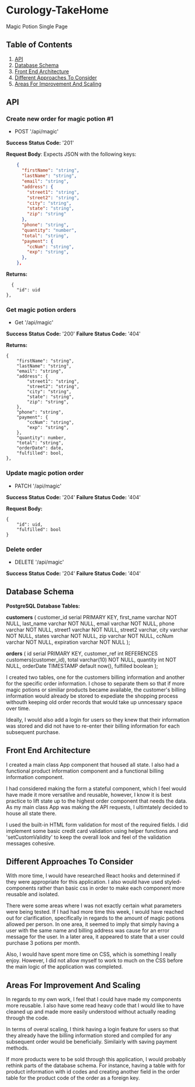 # Curology-TakeHome

Magic Potion Single Page 

## Table of Contents
1. [API](#api)
2. [Database Schema](#database-schema)
3. [Front End Architecture](#front-end-architecture)
4. [Different Approaches To Consider](#different-approaches-to-consider)
5. [Areas For Improvement And Scaling](#areas-for-improvement-and-scaling)

## API

### Create new order for magic potion #1
  * POST '/api/magic'

**Success Status Code:** '201'

**Request Body**: Expects JSON with the following keys:

```json
    {
      "firstName": "string",
      "lastName": "string",
      "email": "string",
      "address": {
        "street1": "string",
        "street2": "string",
        "city": "string",
        "state": "string",
        "zip": "string"
      },
      "phone": "string",
      "quantity": "number",
      "total": "string",
      "payment": {
        "ccNum": "string",
        "exp": "string",
      },
    },
```
**Returns:** 
``` 
  {
	"id": uid
},
```

### Get magic potion orders

  * Get '/api/magic'
  
**Success Status Code:** '200'
**Failure Status Code:** '404'

**Returns:**

```
{
	"firstName": "string",
	"lastName": "string",
	"email": "string",
	"address": {
		"street1": "string",
		"street2": "string",
		"city": "string",
		"state": "string",
		"zip": "string",
	},
	"phone": "string",
	"payment": {
		"ccNum": "string",
		"exp": "string",
	},
	"quantity": number,
	"total": "string",
	"orderDate": date,
	"fulfilled": bool,
},
```

### Update magic potion order

   * PATCH '/api/magic'
 
**Success Status Code:** '204'
**Failure Status Code:** '404'

**Request Body:** 

```
{
	"id": uid,
	"fulfilled": bool
}
```

### Delete order
   * DELETE '/api/magic'
   
**Success Status Code:** '204'
**Failure Status Code:** '404'

## Database Schema

**PostgreSQL Database Tables:** 

  **customers** (
  customer_id    serial PRIMARY KEY,
  first_name     varchar NOT NULL,
  last_name      varchar NOT NULL,
  email          varchar NOT NULL,
  phone         varchar NOT NULL,
  street1       varchar NOT NULL,
  street2       varchar,
  city          varchar NOT NULL,
  states        varchar NOT NULL,
  zip           varchar NOT NULL,
  ccNum         varchar NOT NULL,
  expiration    varchar NOT NULL
);
 
 **orders** (
  id            serial PRIMARY KEY,
  customer_ref  int REFERENCES customers(customer_id),
  total         varchar(10) NOT NULL,
  quantity      int NOT NULL,
  orderDate     TIMESTAMP default now(),
  fulfilled      boolean
);

I created two tables, one for the customers billing information and another for the specific order information. I chose to separate them so that if more magic potions or similiar products became available, the customer's billing information would already be stored to expediate the shopping process withouth keeping old order records that would take up unncessary space over time. 

Ideally, I would also add a login for users so they knew that their information was stored and did not have to re-enter their billing information for each subsequent purchase. 


## Front End Architecture

I created a main class App component that housed all state. I also had a functional product information component and a functional billing information component. 

I had considered making the form a stateful component, which I feel would have made it more versatilve and reusable, however, I know it is best practice to lift state up to the highest order component that needs the data. As my main class App was making the API requests, I ultimtately decided to house all state there.

I used the built-in HTML form validation for most of the required fields. I did implement some basic credit card validation using helper functions and 'setCustomValidity' to keep the overall look and feel of the validation messages cohesive.

## Different Approaches To Consider

With more time, I would have researched React hooks and determined if they were appropriate for this application. I also would have used styled-components rather than basic css in order to make each component more reusable and isolated. 

There were some areas where I was not exactly certain what parameters were being tested. If I had had more time this week, I would have reached out for clarification, specifically in regards to the amount of magic potions allowed per person. In one area, it seemed to imply that simply having a user with the same name and billing address was cause for an error message for the user. In a later area, it appeared to state that a user could purchase 3 potions per month. 

Also, I would have spent more time on CSS, which is something I really enjoy. However, I did not allow myself to work to much on the CSS before the main logic of the application was completed. 

## Areas For Improvement And Scaling

In regards to my own work, I feel that I could have made my components more reusable. I also have some read heavy code that I would like to have cleaned up and made more easily understood without actually reading through the code. 

In terms of overal scaling, I think having a login feature for users so that they already have the billing information stored and compiled for any subsequent order would be beneficially. Similairly with saving payment methods. 

If more products were to be sold through this application, I would probably rethink parts of the database schema. For instance, having a table with for product information with id codes and creating another field in the order table for the product code of the order as a foreign key.
